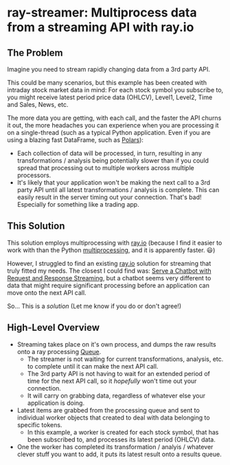 # ray-streamer: Multiprocess data from a streaming API with ray.io

## The Problem
Imagine you need to stream rapidly changing data from a 3rd party API.

This could be many scenarios, but this example has been created with intraday stock market data in mind: For each stock symbol you subscribe to, you might receive latest period price data (OHLCV), Level1, Level2, Time and Sales, News, etc.

The more data you are getting, with each call, and the faster the API churns it out, the more headaches you can experience when you are processing it on a single-thread (such as a typical Python application. Even if you are using a blazing fast DataFrame, such as [Polars](https://pola.rs/)):

- Each collection of data will be processed, in turn, resulting in any transformations / analysis being potentially slower than if you could spread that processing out to multiple workers across multiple processors.
- It's likely that your application won't be making the next call to a 3rd party API until all latest transformations / analysis is complete. This can easily result in the server timing out your connection. That's bad! Especially for something like a trading app.

## This Solution
This solution employs multiprocessing with [ray.io](https://www.ray.io/) (because I find it easier to work with than the Python [multiprocessing](https://docs.python.org/3/library/multiprocessing.html), and it is apparently faster. :smiley:)

However, I struggled to find an existing [ray.io](https://www.ray.io/) solution for streaming that truly fitted my needs. The closest I could find was: [Serve a Chatbot with Request and Response Streaming](https://docs.ray.io/en/latest/serve/tutorials/streaming.html), but a chatbot seems very different to data that might require significant processing before an application can move onto the next API call.

So... This is a *solution* (Let me know if you do or don't agree!)

## High-Level Overview
- Streaming takes place on it's own process, and dumps the raw results onto a ray processing [Queue](ray.util.queue.Queue).
  - The streamer is not waiting for current transformations, analysis, etc. to complete until it can make the next API call.
  - The 3rd party API is not having to wait for an extended period of time for the next API call, so it *hopefully* won't time out your connection.
  - It will carry on grabbing data, regardless of whatever else your application is doing.
- Latest items are grabbed from the processing queue and sent to individual worker objects that created to deal with data belonging to specific tokens.
  - In this example, a worker is created for each stock symbol, that has been subscribed to, and processes its latest period (OHLCV) data.
- One the worker has completed its transformation / analyis / whatever clever stuff you want to add, it puts its latest result onto a results queue.